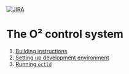 [![JIRA](https://img.shields.io/badge/JIRA-Report%20issue-blue.svg)](https://alice.its.cern.ch/jira/secure/CreateIssue.jspa?pid=11232&issuetype=1)

# The O² control system

1) [Building instructions](hacking/BUILDING.md)
2) [Setting up development environment](hacking/DCOS.md)
3) [Running `octld`](hacking/RUNNING.md)
